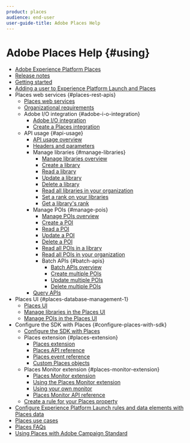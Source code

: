 ```yaml
---
product: places
audience: end-user
user-guide-title: Adobe Places Help
---
```


# Adobe Places Help {#using}

+ [Adobe Experience Platform Places](home.md)
+ [Release notes](release-notes.md)
+ [Getting started](getting-started.md)
+ [Adding a user to Experience Platform Launch and Places](adding-a-user-to-places.md)
+ Places web services {#places-rest-apis}
  + [Places web services](places-rest-apis/places-web-services.md)
  + [Organizational requirements](places-rest-apis/organizational-requirements.md)
  + Adobe I/O integration {#adobe-i-o-integration}
    + [Adobe I/O integration](places-rest-apis/adobe-i-o-integration/adobe-i-o-integration.md)
    + [Create a Places integration](places-rest-apis/adobe-i-o-integration/create-a-places-integration.md)
  + API usage {#api-usage}
    + [API usage overview](places-rest-apis/api-usage/api-usage.md)
    + [Headers and parameters](places-rest-apis/api-usage/headers-and-parameters.md)
    + Manage libraries {#manage-libraries}
      + [Manage libraries overview](places-rest-apis/api-usage/manage-libraries/manage-libraries.md)
      + [Create a library](places-rest-apis/api-usage/manage-libraries/create-a-library.md)
      + [Read a library](places-rest-apis/api-usage/manage-libraries/read-a-library.md)
      + [Update a library](places-rest-apis/api-usage/manage-libraries/update-a-library.md)
      + [Delete a library](places-rest-apis/api-usage/manage-libraries/delete-a-library.md)
      + [Read all libraries in your organization](places-rest-apis/api-usage/manage-libraries/read-all-libraries-in-your-organization.md)
      + [Set a rank on your libraries](places-rest-apis/api-usage/manage-libraries/set-a-ran-on-your-libraries.md)
      + [Get a library's rank](places-rest-apis/api-usage/manage-libraries/get-a-librarys-rank.md)
    + Manage POIs {#manage-pois}
      + [Manage POIs overview](places-rest-apis/api-usage/manage-pois/manage-pois.md)
      + [Create a POI](places-rest-apis/api-usage/manage-pois/create-a-poi.md)
      + [Read a POI](places-rest-apis/api-usage/manage-pois/read-a-poi.md)
      + [Update a POI](places-rest-apis/api-usage/manage-pois/update-a-poi.md)
      + [Delete a POI](places-rest-apis/api-usage/manage-pois/delete-a-poi.md)
      + [Read all POIs in a library](places-rest-apis/api-usage/manage-pois/read-all-pois-in-a-library.md)
      + [Read all POIs in your organization](places-rest-apis/api-usage/manage-pois/read-all-pois-in-your-organization.md)
      + Batch APIs {#batch-apis}
        + [Batch APIs overview](places-rest-apis/api-usage/manage-pois/batch-apis/batch-apis.md)
        + [Create multiple POIs](places-rest-apis/api-usage/manage-pois/batch-apis/create-multiple-pois.md)
        + [Update multiple POIs](places-rest-apis/api-usage/manage-pois/batch-apis/update-multiple-pois.md)
        + [Delete multiple POIs](places-rest-apis/api-usage/manage-pois/batch-apis/delete-multiple-pois.md)
    + [Query APIs](places-rest-apis/api-usage/query-apis.md)
+ Places UI {#places-database-management-1}
  + [Places UI](places-database-management-1/places-database-management.md)
  + [Manage libraries in the Places UI](places-database-management-1/manage-libraries-in-the-places-ui.md)
  + [Manage POIs in the Places UI](places-database-management-1/managing-pois-in-the-places-ui.md)
+ Configure the SDK with Places {#configure-places-with-sdk}
  + [Configure the SDK with Places](configure-places-in-the-sdk/configure-places-in-the-sdk.md)
  + Places extension {#places-extension}
    + [Places extension](configure-places-in-the-sdk/places-extension/places-extension.md)
    + [Places API reference](configure-places-in-the-sdk/places-extension/places-api-reference.md)
    + [Places event reference](configure-places-in-the-sdk/places-extension/places-event-ref.md)
    + [Custom Places objects](configure-places-in-the-sdk/places-extension/cust-places-objects.md)
  + Places Monitor extension {#places-monitor-extension}
    + [Places Monitor extension](configure-places-in-the-sdk/places-monitor-extension/places-monitor-extension.md)
    + [Using the Places Monitor extension](configure-places-in-the-sdk/places-monitor-extension/using-places-monitor-extension.md)
    + [Using your own monitor](configure-places-in-the-sdk/places-monitor-extension/using-your-own-monitor.md)
    + [Places Monitor API reference](configure-places-in-the-sdk/places-monitor-extension/places-monitor-api-reference.md)
  + [Create a rule for your Places property](configure-places-in-the-sdk/create-rule-places-property.md)
+ [Configure Experience Platform Launch rules and data elements with Places data](rules-data-elements-places-data.md)
+ [Places use cases](places-use-cases.md)
+ [Places FAQs](places-faqs.md)
+ [Using Places with Adobe Campaign Standard](using-places-with-acs.md)
